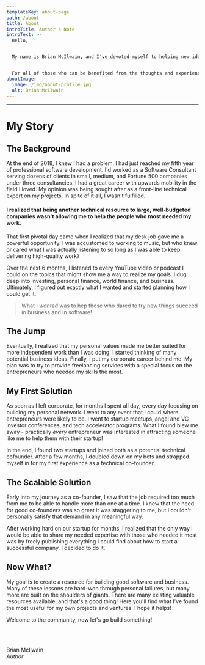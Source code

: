 ```yaml
---
templateKey: about-page
path: /about
title: About
introTitle: Author's Note
introText: >-
  Hello,


  My name is Brian McIlwain, and I've devoted myself to helping new ideas succeed in software and in business. You may be the aspiring entrepreneur trying to amass the tools or team to help you achieve your vision. You may be technical and looking to improve yourself. Perhaps you're just looking for ideas on how to get your vision off the ground.


  For all of those who can be benefited from the thoughts and experiences of one techie - this resource is for you. Welcome!
aboutImage:
  image: /img/about-profile.jpg
  alt: Brian McIlwain
---
```

- - -

# My Story

## The Background

At the end of 2018, I knew I had a problem. I had just reached my fifth year of professional software development. I'd worked as a Software Consultant serving dozens of clients in small, medium, and Fortune 500 companies under three consultancies. I had a great career with upwards mobility in the field I loved. My opinion was being sought after as a front-line technical expert on my projects. In spite of it all, I wasn't fulfilled.

#### I realized that being another technical resource to large, well-budgeted companies wasn't allowing me to help the people who most needed my work.

That first pivotal day came when I realized that my desk job gave me a powerful opportunity. I was accustomed to working to music, but who knew or cared what I was actually listening to so long as I was able to keep delivering high-quality work?

Over the next 6 months, I listened to every YouTube video or podcast I could on the topics that might show me a way to realize my goals. I dug deep into investing, personal finance, world finance, and business. Ultimately, I figured out exactly what I wanted and started planning how I could get it.

> What I *wanted* was to hep those who dared to try new things succeed in business and in software!

## The Jump

Eventually, I realized that my personal values made me better suited for more independent work than I was doing. I started thinking of many potential business ideas. Finally, I put my corporate career behind me. My plan was to try to provide freelancing services with a special focus on the entrepreneurs who needed my skills the most.

## My First Solution

As soon as I left corporate, for months I spent all day, every day focusing on building my personal network. I went to any event that I could where entrepreneurs were likely to be. I went to startup meetups, angel and VC investor conferences, and tech accelerator programs. What I found blew me away - practically *every* entrepreneur was interested in attracting someone like me to help them with their startup!

In the end, I found two startups and joined both as a potential technical cofounder. After a few months, I doubled down on my bets and strapped myself in for my first experience as a technical co-founder.

## The Scalable Solution

Early into my journey as a co-founder, I saw that the job required too much from me to be able to handle more than one at a time. I knew that the need for good co-founders was so great it was staggering to me, but I couldn't personally satisfy that demand in any meaningful way.

After working hard on our startup for months, I realized that the only way I would be able to share my needed expertise with those who needed it most was by freely publishing everything I could find about how to start a successful company. I decided to do it.

## Now What?

My goal is to create a resource for building good software and business. Many of these lessons are hard-won through personal failures, but many more are built on the shoulders of giants. There are many existing valuable resources available, and that's a good thing! Here you'll find what I've found the most useful for my own projects and ventures. I hope it helps!

Welcome to the community, now let's go build something!

<br/>
<br/>

Brian McIlwain \
*Author*